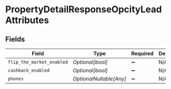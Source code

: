 # PropertyDetailResponseOpcityLeadAttributes


## Fields

| Field                     | Type                      | Required                  | Description               |
| ------------------------- | ------------------------- | ------------------------- | ------------------------- |
| `flip_the_market_enabled` | *Optional[bool]*          | :heavy_minus_sign:        | N/A                       |
| `cashback_enabled`        | *Optional[bool]*          | :heavy_minus_sign:        | N/A                       |
| `phones`                  | *OptionalNullable[Any]*   | :heavy_minus_sign:        | N/A                       |